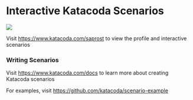 # Interactive Katacoda Scenarios

[![](http://shields.katacoda.com/katacoda/saprost/count.svg)](https://www.katacoda.com/saprost "Get your profile on Katacoda.com")

Visit https://www.katacoda.com/saprost to view the profile and interactive scenarios

### Writing Scenarios
Visit https://www.katacoda.com/docs to learn more about creating Katacoda scenarios

For examples, visit https://github.com/katacoda/scenario-example
